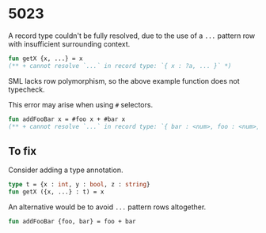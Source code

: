 # 5023

A record type couldn't be fully resolved, due to the use of a `...` pattern row with insufficient surrounding context.

```sml
fun getX {x, ...} = x
(** + cannot resolve `...` in record type: `{ x : ?a, ... }` *)
```

SML lacks row polymorphism, so the above example function does not typecheck.

This error may arise when using `#` selectors.

```sml
fun addFooBar x = #foo x + #bar x
(** + cannot resolve `...` in record type: `{ bar : <num>, foo : <num>, ... }` *)
```

## To fix

Consider adding a type annotation.

```sml
type t = {x : int, y : bool, z : string}
fun getX ({x, ...} : t) = x
```

An alternative would be to avoid `...` pattern rows altogether.

```sml
fun addFooBar {foo, bar} = foo + bar
```
